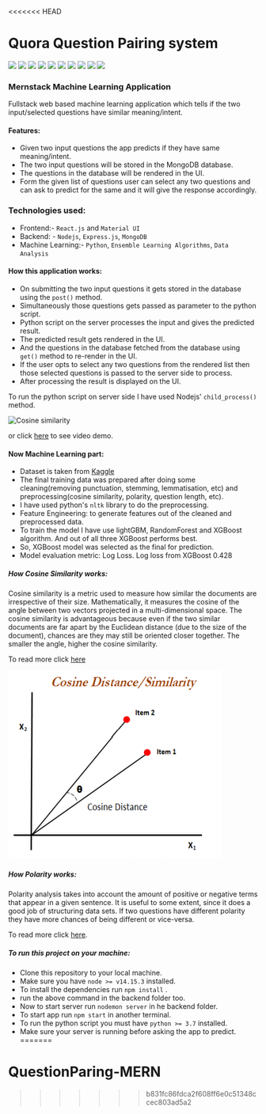 <<<<<<< HEAD
# Quora Question Pairing system

![](https://img.shields.io/badge/node-v14.15.3-brightgreen)
![](https://img.shields.io/badge/npm-v6.14.9-green)
![](https://img.shields.io/badge/react.js-^17.0.1-lightblue)
![](https://img.shields.io/badge/database-mongoDB-brightgreen)
![](https://img.shields.io/badge/mongoose-^5.11.18-green)
![](https://img.shields.io/badge/express.js-^4.17.1-blue)
![](https://img.shields.io/badge/cors.js-^2.8.5-brown)
![](https://img.shields.io/badge/python-^3.7.7-yellow)
![](https://img.shields.io/badge/Frontend-HTML/CSS/JS-lightgrey)
![](https://img.shields.io/badge/license-MIT-brown)

### Mernstack Machine Learning Application

Fullstack web based machine learning application which tells if the two input/selected questions have similar meaning/intent.

#### Features:

- Given two input questions the app predicts if they have same meaning/intent.
- The two input questions will be stored in the MongoDB database.
- The questions in the database will be rendered in the UI.
- Form the given list of questions user can select any two questions and can ask to predict for the same and it will give the response accordingly.

### Technologies used:

- Frontend:- `React.js` and `Material UI`
- Backend: - `Nodejs`, `Express.js`, `MongoDB`
- Machine Learning:- `Python`, `Ensemble Learning Algorithms`, `Data Analysis`

#### How this application works:

- On submitting the two input questions it gets stored in the database using the `post()` method.
- Simultaneously those questions gets passed as parameter to the python script.
- Python script on the server processes the input and gives the predicted result.
- The predicted result gets rendered in the UI.
- And the questions in the database fetched from the database using `get()` method to re-render in the UI.
- If the user opts to select any two questions from the rendered list then those selected questions is passed to the server side to process.
- After processing the result is displayed on the UI.

To run the python script on server side I have used Nodejs' `child_process()` method.

![Cosine similarity](./images/display.gif)

or click [here](https://www.youtube.com/watch?v=68Nq_IlLZ8o) to see video demo.

#### Now Machine Learning part:

- Dataset is taken from [Kaggle](https://www.kaggle.com/c/quora-question-pairs)
- The final training data was prepared after doing some cleaning(removing punctuation, stemming, lemmatisation, etc) and preprocessing(cosine similarity, polarity, question length, etc).
- I have used python's `nltk` library to do the preprocessing.
- Feature Engineering: to generate features out of the cleaned and preprocessed data.
- To train the model I have use lightGBM, RandomForest and XGBoost algorithm. And out of all three XGBoost performs best.
- So, XGBoost model was selected as the final for prediction.
- Model evaluation metric: Log Loss. Log loss from XGBoost 0.428

##### How Cosine Similarity works:

Cosine similarity is a metric used to measure how similar the documents are irrespective of their size. Mathematically, it measures the cosine of the angle between two vectors projected in a multi-dimensional space. The cosine similarity is advantageous because even if the two similar documents are far apart by the Euclidean distance (due to the size of the document), chances are they may still be oriented closer together. The smaller the angle, higher the cosine similarity.

To read more click [here](https://www.machinelearningplus.com/nlp/cosine-similarity/)

![Cosine similarity](./images/cosine_similarity.PNG)

##### How Polarity works:

Polarity analysis takes into account the amount of positive or negative terms that appear in a given sentence. It is useful to some extent, since it does a good job of structuring data sets.
If two questions have different polarity they have more chances of being different or vice-versa.

To read more click [here](https://www.quora.com/What-is-polarity-and-subjectivity-in-sentiment-analysis).

##### To run this project on your machine:

- Clone this repository to your local machine.
- Make sure you have `node >= v14.15.3` installed.
- To install the dependencies run `npm install` .
- run the above command in the backend folder too.
- Now to start server run `nodemon server` in he backend folder.
- To start app run `npm start` in another terminal.
- To run the python script you must have `python >= 3.7` installed.
- Make sure your server is running before asking the app to predict.
=======
# QuestionParing-MERN
>>>>>>> b831fc86fdca2f608ff6e0c51348ccec803ad5a2
